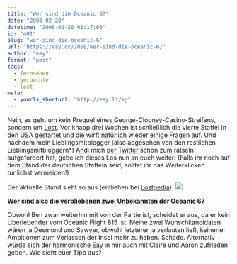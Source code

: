 ```yaml
---
title: "Wer sind die Oceanic 6?"
date: "2008-02-20"
datetime: "2008-02-20 01:17:05"
id: "401"
slug: "wer-sind-die-oceanic-6"
url: "https://eay.cc/2008/wer-sind-die-oceanic-6/"
author: "eay"
format: "post"
tags:
  - fernsehen
  - geruechte
  - lost
meta:
  - yourls_shorturl: "http://eay.li/kg"
---
```


Nein, es geht um kein Prequel eines George-Clooney-Casino-Streifens, sondern um [Lost](//eay.cc/2007/4-8-15-16-23-42/). Vor knapp drei Wochen ist schließlich die vierte Staffel in den USA gestartet und die wirft [natürlich](//eay.cc/2008/die-zauberkiste-des-jj-abrams/) wieder einige Fragen auf. Und nachdem mein Lieblingsmitblogger (also abgesehen von den restlichen Lieblingsmitbloggern[\*](http://twitter.com/AndiH/statuses/727284082)) [Andi](http://www.andisblog.de/) mich [per Twitter](http://twitter.com/AndiH/statuses/732249012) schon zum rätseln aufgefordert hat, gebe ich dieses Los nun an euch weiter: (Falls ihr noch auf dem Stand der deutschen Staffeln seid, solltet ihr das Weiterklicken tunlichst vermeiden!)

Der aktuelle Stand sieht so aus (entliehen bei [Lostpedia](http://www.lostpedia.com/wiki/Oceanic_Six)): ![](/uploads/2008/oceanic6.gif)

**Wer sind also die verbliebenen zwei Unbekannten der Oceanic 6?**

Obwohl Ben zwar weiterhin mit von der Partie ist, scheidet er aus, da er kein Überlebender vom Oceanic Flight 815 ist. Meine zwei Wunschkandidaten wären ja Desmond und Sawyer, obwohl letzterer ja verlauten ließ, keinerlei Ambitionen zum Verlassen der Insel mehr zu haben. Schade. Alternativ würde sich der harmonische Eay in mir auch mit Claire und Aaron zufrieden geben. Wie sieht euer Tipp aus?
